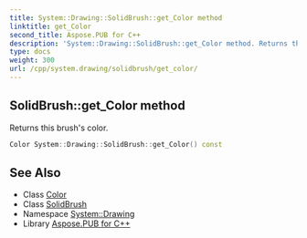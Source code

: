 ```yaml
---
title: System::Drawing::SolidBrush::get_Color method
linktitle: get_Color
second_title: Aspose.PUB for C++
description: 'System::Drawing::SolidBrush::get_Color method. Returns this brush''s color in C++.'
type: docs
weight: 300
url: /cpp/system.drawing/solidbrush/get_color/
---
```

## SolidBrush::get_Color method


Returns this brush's color.

```cpp
Color System::Drawing::SolidBrush::get_Color() const
```

## See Also

* Class [Color](../../color/)
* Class [SolidBrush](../)
* Namespace [System::Drawing](../../)
* Library [Aspose.PUB for C++](../../../)
